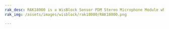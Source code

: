 ```yaml
---
rak_desc: RAK18000 is a WisBlock Sensor PDM Stereo Microphone Module which add sound sensing capability on the WisBlock platform. It is based on the two MP34DT06J microphone modules.
rak_img: /assets/images/wisblock/rak18000/RAK18000.png

---
```


<rk-redirect to="/Product-Categories/WisBlock/RAK18000/Overview/" />